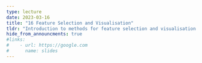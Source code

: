 ```yaml
---
type: lecture
date: 2023-03-16
title: "16 Feature Selection and Visualisation"
tldr: "Introduction to methods for feature selection and visualisation of data for machine learning."
hide_from_announcments: true
#links: 
#    - url: https://google.com
#      name: slides
---
```

